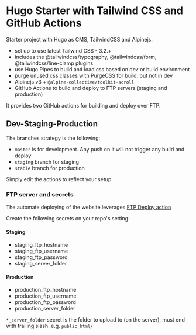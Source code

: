 # Hugo Starter with Tailwind CSS and GitHub Actions

Starter project with Hugo as CMS, TailwindCSS and Alpinejs.

- set up to use latest Tailwind CSS - 3.2.+
- includes the @tailwindcss/typography, @tailwindcss/form, @tailwindcss/line-clamp plugins
- use Hugo Pipes to build and load css based on dev or build environment
- purge unused css classes with PurgeCSS for build, but not in dev
- Alpinejs v3 + `@alpine-collective/toolkit-scroll`
- GitHub Actions to build and deploy to FTP servers (staging and production)

It provides two GitHub actions for building and deploy over FTP.

## Dev-Staging-Production

The branches strategy is the following:

- `master` is for development. Any push on it will not trigger any build and deploy
- `staging` branch for staging
- `stable` branch for production

Simply edit the actions to reflect your setup.

### FTP server and secrets

The automate deploying of the website leverages [FTP Deploy action](https://github.com/marketplace/actions/ftp-deploy)

Create the following secrets on your repo's setting:

#### Staging

- staging_ftp_hostname
- staging_ftp_username
- staging_ftp_password
- staging_server_folder

#### Production

- production_ftp_hostname
- production_ftp_username
- production_ftp_password
- production_server_folder

`*_server_folder` secret is the folder to upload to (on the server), must end with trailing slash. e.g. `public_html/`
